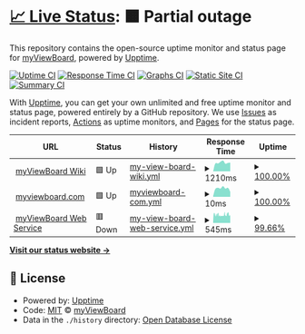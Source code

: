 # [📈 Live Status](https://uptime.myviewboard.com): <!--live status--> **🟧 Partial outage**

This repository contains the open-source uptime monitor and status page for [myViewBoard](https://uptime.myviewboard.com), powered by [Upptime](https://github.com/upptime/upptime).

[![Uptime CI](https://github.com/myViewBoard/upptime/workflows/Uptime%20CI/badge.svg)](https://github.com/myViewBoard/upptime/actions?query=workflow%3A%22Uptime+CI%22)
[![Response Time CI](https://github.com/myViewBoard/upptime/workflows/Response%20Time%20CI/badge.svg)](https://github.com/myViewBoard/upptime/actions?query=workflow%3A%22Response+Time+CI%22)
[![Graphs CI](https://github.com/myViewBoard/upptime/workflows/Graphs%20CI/badge.svg)](https://github.com/myViewBoard/upptime/actions?query=workflow%3A%22Graphs+CI%22)
[![Static Site CI](https://github.com/myViewBoard/upptime/workflows/Static%20Site%20CI/badge.svg)](https://github.com/myViewBoard/upptime/actions?query=workflow%3A%22Static+Site+CI%22)
[![Summary CI](https://github.com/myViewBoard/upptime/workflows/Summary%20CI/badge.svg)](https://github.com/myViewBoard/upptime/actions?query=workflow%3A%22Summary+CI%22)

With [Upptime](https://upptime.js.org), you can get your own unlimited and free uptime monitor and status page, powered entirely by a GitHub repository. We use [Issues](https://github.com/myViewBoard/upptime/issues) as incident reports, [Actions](https://github.com/myViewBoard/upptime/actions) as uptime monitors, and [Pages](https://uptime.myviewboard.com) for the status page.

<!--start: status pages-->
<!-- This summary is generated by Upptime (https://github.com/upptime/upptime) -->
<!-- Do not edit this manually, your changes will be overwritten -->
<!-- prettier-ignore -->
| URL | Status | History | Response Time | Uptime |
| --- | ------ | ------- | ------------- | ------ |
| <img alt="" src="https://icons.duckduckgo.com/ip3/wiki.myviewboard.com.ico" height="13"> [myViewBoard Wiki](https://wiki.myviewboard.com) | 🟩 Up | [my-view-board-wiki.yml](https://github.com/ViewSonicCloud/myViewBoard-Upptime/commits/HEAD/history/my-view-board-wiki.yml) | <details><summary><img alt="Response time graph" src="./graphs/my-view-board-wiki/response-time-week.png" height="20"> 1210ms</summary><br><a href="https://uptime.myviewboard.com/history/my-view-board-wiki"><img alt="Response time 537" src="https://img.shields.io/endpoint?url=https%3A%2F%2Fraw.githubusercontent.com%2FViewSonicCloud%2FmyViewBoard-Upptime%2FHEAD%2Fapi%2Fmy-view-board-wiki%2Fresponse-time.json"></a><br><a href="https://uptime.myviewboard.com/history/my-view-board-wiki"><img alt="24-hour response time 1220" src="https://img.shields.io/endpoint?url=https%3A%2F%2Fraw.githubusercontent.com%2FViewSonicCloud%2FmyViewBoard-Upptime%2FHEAD%2Fapi%2Fmy-view-board-wiki%2Fresponse-time-day.json"></a><br><a href="https://uptime.myviewboard.com/history/my-view-board-wiki"><img alt="7-day response time 1210" src="https://img.shields.io/endpoint?url=https%3A%2F%2Fraw.githubusercontent.com%2FViewSonicCloud%2FmyViewBoard-Upptime%2FHEAD%2Fapi%2Fmy-view-board-wiki%2Fresponse-time-week.json"></a><br><a href="https://uptime.myviewboard.com/history/my-view-board-wiki"><img alt="30-day response time 959" src="https://img.shields.io/endpoint?url=https%3A%2F%2Fraw.githubusercontent.com%2FViewSonicCloud%2FmyViewBoard-Upptime%2FHEAD%2Fapi%2Fmy-view-board-wiki%2Fresponse-time-month.json"></a><br><a href="https://uptime.myviewboard.com/history/my-view-board-wiki"><img alt="1-year response time 542" src="https://img.shields.io/endpoint?url=https%3A%2F%2Fraw.githubusercontent.com%2FViewSonicCloud%2FmyViewBoard-Upptime%2FHEAD%2Fapi%2Fmy-view-board-wiki%2Fresponse-time-year.json"></a></details> | <details><summary><a href="https://uptime.myviewboard.com/history/my-view-board-wiki">100.00%</a></summary><a href="https://uptime.myviewboard.com/history/my-view-board-wiki"><img alt="All-time uptime 99.40%" src="https://img.shields.io/endpoint?url=https%3A%2F%2Fraw.githubusercontent.com%2FViewSonicCloud%2FmyViewBoard-Upptime%2FHEAD%2Fapi%2Fmy-view-board-wiki%2Fuptime.json"></a><br><a href="https://uptime.myviewboard.com/history/my-view-board-wiki"><img alt="24-hour uptime 100.00%" src="https://img.shields.io/endpoint?url=https%3A%2F%2Fraw.githubusercontent.com%2FViewSonicCloud%2FmyViewBoard-Upptime%2FHEAD%2Fapi%2Fmy-view-board-wiki%2Fuptime-day.json"></a><br><a href="https://uptime.myviewboard.com/history/my-view-board-wiki"><img alt="7-day uptime 100.00%" src="https://img.shields.io/endpoint?url=https%3A%2F%2Fraw.githubusercontent.com%2FViewSonicCloud%2FmyViewBoard-Upptime%2FHEAD%2Fapi%2Fmy-view-board-wiki%2Fuptime-week.json"></a><br><a href="https://uptime.myviewboard.com/history/my-view-board-wiki"><img alt="30-day uptime 99.94%" src="https://img.shields.io/endpoint?url=https%3A%2F%2Fraw.githubusercontent.com%2FViewSonicCloud%2FmyViewBoard-Upptime%2FHEAD%2Fapi%2Fmy-view-board-wiki%2Fuptime-month.json"></a><br><a href="https://uptime.myviewboard.com/history/my-view-board-wiki"><img alt="1-year uptime 99.95%" src="https://img.shields.io/endpoint?url=https%3A%2F%2Fraw.githubusercontent.com%2FViewSonicCloud%2FmyViewBoard-Upptime%2FHEAD%2Fapi%2Fmy-view-board-wiki%2Fuptime-year.json"></a></details>
| <img alt="" src="https://icons.duckduckgo.com/ip3/myviewboard.com.ico" height="13"> [myviewboard.com](https://myviewboard.com) | 🟩 Up | [myviewboard-com.yml](https://github.com/ViewSonicCloud/myViewBoard-Upptime/commits/HEAD/history/myviewboard-com.yml) | <details><summary><img alt="Response time graph" src="./graphs/myviewboard-com/response-time-week.png" height="20"> 10ms</summary><br><a href="https://uptime.myviewboard.com/history/myviewboard-com"><img alt="Response time 42" src="https://img.shields.io/endpoint?url=https%3A%2F%2Fraw.githubusercontent.com%2FViewSonicCloud%2FmyViewBoard-Upptime%2FHEAD%2Fapi%2Fmyviewboard-com%2Fresponse-time.json"></a><br><a href="https://uptime.myviewboard.com/history/myviewboard-com"><img alt="24-hour response time 6" src="https://img.shields.io/endpoint?url=https%3A%2F%2Fraw.githubusercontent.com%2FViewSonicCloud%2FmyViewBoard-Upptime%2FHEAD%2Fapi%2Fmyviewboard-com%2Fresponse-time-day.json"></a><br><a href="https://uptime.myviewboard.com/history/myviewboard-com"><img alt="7-day response time 10" src="https://img.shields.io/endpoint?url=https%3A%2F%2Fraw.githubusercontent.com%2FViewSonicCloud%2FmyViewBoard-Upptime%2FHEAD%2Fapi%2Fmyviewboard-com%2Fresponse-time-week.json"></a><br><a href="https://uptime.myviewboard.com/history/myviewboard-com"><img alt="30-day response time 9" src="https://img.shields.io/endpoint?url=https%3A%2F%2Fraw.githubusercontent.com%2FViewSonicCloud%2FmyViewBoard-Upptime%2FHEAD%2Fapi%2Fmyviewboard-com%2Fresponse-time-month.json"></a><br><a href="https://uptime.myviewboard.com/history/myviewboard-com"><img alt="1-year response time 13" src="https://img.shields.io/endpoint?url=https%3A%2F%2Fraw.githubusercontent.com%2FViewSonicCloud%2FmyViewBoard-Upptime%2FHEAD%2Fapi%2Fmyviewboard-com%2Fresponse-time-year.json"></a></details> | <details><summary><a href="https://uptime.myviewboard.com/history/myviewboard-com">100.00%</a></summary><a href="https://uptime.myviewboard.com/history/myviewboard-com"><img alt="All-time uptime 100.00%" src="https://img.shields.io/endpoint?url=https%3A%2F%2Fraw.githubusercontent.com%2FViewSonicCloud%2FmyViewBoard-Upptime%2FHEAD%2Fapi%2Fmyviewboard-com%2Fuptime.json"></a><br><a href="https://uptime.myviewboard.com/history/myviewboard-com"><img alt="24-hour uptime 100.00%" src="https://img.shields.io/endpoint?url=https%3A%2F%2Fraw.githubusercontent.com%2FViewSonicCloud%2FmyViewBoard-Upptime%2FHEAD%2Fapi%2Fmyviewboard-com%2Fuptime-day.json"></a><br><a href="https://uptime.myviewboard.com/history/myviewboard-com"><img alt="7-day uptime 100.00%" src="https://img.shields.io/endpoint?url=https%3A%2F%2Fraw.githubusercontent.com%2FViewSonicCloud%2FmyViewBoard-Upptime%2FHEAD%2Fapi%2Fmyviewboard-com%2Fuptime-week.json"></a><br><a href="https://uptime.myviewboard.com/history/myviewboard-com"><img alt="30-day uptime 100.00%" src="https://img.shields.io/endpoint?url=https%3A%2F%2Fraw.githubusercontent.com%2FViewSonicCloud%2FmyViewBoard-Upptime%2FHEAD%2Fapi%2Fmyviewboard-com%2Fuptime-month.json"></a><br><a href="https://uptime.myviewboard.com/history/myviewboard-com"><img alt="1-year uptime 100.00%" src="https://img.shields.io/endpoint?url=https%3A%2F%2Fraw.githubusercontent.com%2FViewSonicCloud%2FmyViewBoard-Upptime%2FHEAD%2Fapi%2Fmyviewboard-com%2Fuptime-year.json"></a></details>
| <img alt="" src="https://icons.duckduckgo.com/ip3/api.myviewboard.com.ico" height="13"> [myViewBoard Web Service](https://api.myviewboard.com) | 🟥 Down | [my-view-board-web-service.yml](https://github.com/ViewSonicCloud/myViewBoard-Upptime/commits/HEAD/history/my-view-board-web-service.yml) | <details><summary><img alt="Response time graph" src="./graphs/my-view-board-web-service/response-time-week.png" height="20"> 545ms</summary><br><a href="https://uptime.myviewboard.com/history/my-view-board-web-service"><img alt="Response time 578" src="https://img.shields.io/endpoint?url=https%3A%2F%2Fraw.githubusercontent.com%2FViewSonicCloud%2FmyViewBoard-Upptime%2FHEAD%2Fapi%2Fmy-view-board-web-service%2Fresponse-time.json"></a><br><a href="https://uptime.myviewboard.com/history/my-view-board-web-service"><img alt="24-hour response time 559" src="https://img.shields.io/endpoint?url=https%3A%2F%2Fraw.githubusercontent.com%2FViewSonicCloud%2FmyViewBoard-Upptime%2FHEAD%2Fapi%2Fmy-view-board-web-service%2Fresponse-time-day.json"></a><br><a href="https://uptime.myviewboard.com/history/my-view-board-web-service"><img alt="7-day response time 545" src="https://img.shields.io/endpoint?url=https%3A%2F%2Fraw.githubusercontent.com%2FViewSonicCloud%2FmyViewBoard-Upptime%2FHEAD%2Fapi%2Fmy-view-board-web-service%2Fresponse-time-week.json"></a><br><a href="https://uptime.myviewboard.com/history/my-view-board-web-service"><img alt="30-day response time 562" src="https://img.shields.io/endpoint?url=https%3A%2F%2Fraw.githubusercontent.com%2FViewSonicCloud%2FmyViewBoard-Upptime%2FHEAD%2Fapi%2Fmy-view-board-web-service%2Fresponse-time-month.json"></a><br><a href="https://uptime.myviewboard.com/history/my-view-board-web-service"><img alt="1-year response time 573" src="https://img.shields.io/endpoint?url=https%3A%2F%2Fraw.githubusercontent.com%2FViewSonicCloud%2FmyViewBoard-Upptime%2FHEAD%2Fapi%2Fmy-view-board-web-service%2Fresponse-time-year.json"></a></details> | <details><summary><a href="https://uptime.myviewboard.com/history/my-view-board-web-service">99.66%</a></summary><a href="https://uptime.myviewboard.com/history/my-view-board-web-service"><img alt="All-time uptime 100.00%" src="https://img.shields.io/endpoint?url=https%3A%2F%2Fraw.githubusercontent.com%2FViewSonicCloud%2FmyViewBoard-Upptime%2FHEAD%2Fapi%2Fmy-view-board-web-service%2Fuptime.json"></a><br><a href="https://uptime.myviewboard.com/history/my-view-board-web-service"><img alt="24-hour uptime 99.99%" src="https://img.shields.io/endpoint?url=https%3A%2F%2Fraw.githubusercontent.com%2FViewSonicCloud%2FmyViewBoard-Upptime%2FHEAD%2Fapi%2Fmy-view-board-web-service%2Fuptime-day.json"></a><br><a href="https://uptime.myviewboard.com/history/my-view-board-web-service"><img alt="7-day uptime 99.66%" src="https://img.shields.io/endpoint?url=https%3A%2F%2Fraw.githubusercontent.com%2FViewSonicCloud%2FmyViewBoard-Upptime%2FHEAD%2Fapi%2Fmy-view-board-web-service%2Fuptime-week.json"></a><br><a href="https://uptime.myviewboard.com/history/my-view-board-web-service"><img alt="30-day uptime 99.92%" src="https://img.shields.io/endpoint?url=https%3A%2F%2Fraw.githubusercontent.com%2FViewSonicCloud%2FmyViewBoard-Upptime%2FHEAD%2Fapi%2Fmy-view-board-web-service%2Fuptime-month.json"></a><br><a href="https://uptime.myviewboard.com/history/my-view-board-web-service"><img alt="1-year uptime 99.99%" src="https://img.shields.io/endpoint?url=https%3A%2F%2Fraw.githubusercontent.com%2FViewSonicCloud%2FmyViewBoard-Upptime%2FHEAD%2Fapi%2Fmy-view-board-web-service%2Fuptime-year.json"></a></details>

<!--end: status pages-->

[**Visit our status website →**](https://uptime.myviewboard.com)

## 📄 License

- Powered by: [Upptime](https://github.com/upptime/upptime)
- Code: [MIT](./LICENSE) © [myViewBoard](https://uptime.myviewboard.com)
- Data in the `./history` directory: [Open Database License](https://opendatacommons.org/licenses/odbl/1-0/)
